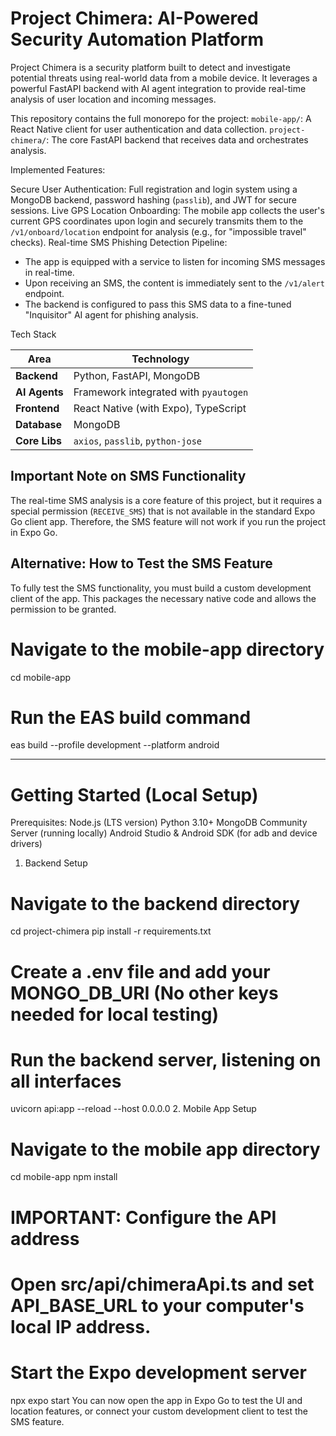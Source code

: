 # Project Chimera: AI-Powered Security Automation Platform

Project Chimera is a security platform built to detect and investigate potential threats using real-world data from a mobile device. It leverages a powerful FastAPI backend with AI agent integration to provide real-time analysis of user location and incoming messages.

This repository contains the full monorepo for the project:
`mobile-app/`: A React Native client for user authentication and data collection.
`project-chimera/`: The core FastAPI backend that receives data and orchestrates analysis.


Implemented Features:

Secure User Authentication: Full registration and login system using a MongoDB backend, password hashing (`passlib`), and JWT for secure sessions.
Live GPS Location Onboarding: The mobile app collects the user's current GPS coordinates upon login and securely transmits them to the `/v1/onboard/location` endpoint for analysis (e.g., for "impossible travel" checks).
Real-time SMS Phishing Detection Pipeline:
-   The app is equipped with a service to listen for incoming SMS messages in real-time.
-   Upon receiving an SMS, the content is immediately sent to the `/v1/alert` endpoint.
-   The backend is configured to pass this SMS data to a fine-tuned "Inquisitor" AI agent for phishing analysis.


Tech Stack

| Area          | Technology                               |
| ------------- | ---------------------------------------- |
| **Backend**   | Python, FastAPI, MongoDB                 |
| **AI Agents** | Framework integrated with `pyautogen`    |
| **Frontend**  | React Native (with Expo), TypeScript     |
| **Database**  | MongoDB                                  |
| **Core Libs** | `axios`, `passlib`, `python-jose`        |

## Important Note on SMS Functionality

The real-time SMS analysis is a core feature of this project, but it requires a special permission (`RECEIVE_SMS`) that is not available in the standard Expo Go client app.
Therefore, the SMS feature will not work if you run the project in Expo Go.

## Alternative: How to Test the SMS Feature

To fully test the SMS functionality, you must build a custom development client of the app. This packages the necessary native code and allows the permission to be granted.

# Navigate to the mobile-app directory
cd mobile-app
# Run the EAS build command
eas build --profile development --platform android
_____________________________________________________________________________________________________________________________________________________________________________________________________________
# Getting Started (Local Setup)

Prerequisites:
  Node.js (LTS version)
  Python 3.10+
  MongoDB Community Server (running locally)
  Android Studio & Android SDK (for adb and device drivers)
  
1. Backend Setup

# Navigate to the backend directory
cd project-chimera
pip install -r requirements.txt

# Create a .env file and add your MONGO_DB_URI (No other keys needed for local testing)

# Run the backend server, listening on all interfaces
uvicorn api:app --reload --host 0.0.0.0
2. Mobile App Setup

# Navigate to the mobile app directory
cd mobile-app
npm install

# IMPORTANT: Configure the API address
# Open src/api/chimeraApi.ts and set API_BASE_URL to your computer's local IP address.

# Start the Expo development server
npx expo start
You can now open the app in Expo Go to test the UI and location features, or connect your custom development client to test the SMS feature.
